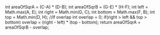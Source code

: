 int areaOfSqrA = (C-A) * (D-B);
int areaOfSqrB = (G-E) * (H-F);
int left = Math.max(A, E);
int right = Math.min(G, C);
int bottom = Math.max(F, B);
int top = Math.min(D, H);
//If overlap
int overlap = 0;
if(right > left && top > bottom)
overlap = (right - left) * (top - bottom);
return areaOfSqrA + areaOfSqrB - overlap;